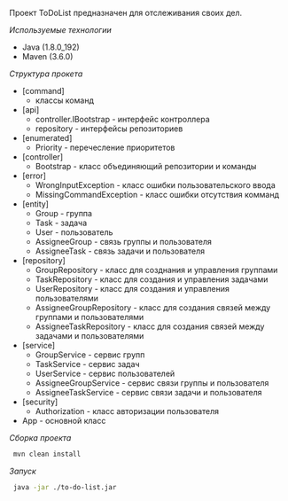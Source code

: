Проект ToDoList предназначен для отслеживания своих дел.

*Используемые технологии* 
* Java (1.8.0_192)
* Maven (3.6.0)

*Структура прокета*
* [command]
	* классы команд
* [api]
  * controller.IBootstrap - интерфейс контроллера
  * repository - интерфейсы репозиториев
* [enumerated]
  * Priority - перечесление приоритетов
* [controller]
  * Bootstrap - класс объединяющий репозитории и команды
* [error]
  * WrongInputException - класс ошибки пользовательского ввода
  * MissingCommandException - класс ошибки отсутствия комманд
* [entity]
  * Group - группа
  * Task - задача
  * User - пользователь
  * AssigneeGroup - связь группы и пользователя
  * AssigneeTask - связь задачи и пользователя
* [repository]
  * GroupRepository - класс для созднания и управления группами
  * TaskRepository - класс для создания и управления задачами  
  * UserRepository - класс для создания и управления пользователями
  * AssigneeGroupRepository -  класс для создания связей между группами и пользователями
  * AssigneeTaskRepository -  класс для создания связей между задачами и пользователями
* [service]
  * GroupService - сервис групп
  * TaskService - сервис задач
  * UserService - сервис пользователей
  * AssigneeGroupService - сервис связи группы и пользователя
  * AssigneeTaskService - сервис связи задачи и пользователя
* [security]
  * Authorization - класс авторизации пользователя
* App - основной класс 

*Сборка проекта*
```bash
 mvn clean install
```
 
*Запуск*
```bash
 java -jar ./to-do-list.jar
```